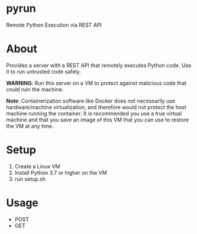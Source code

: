 # pyrun
Remote Python Execution via REST API

# About
Provides a server with a REST API that remotely executes Python code.  Use it to run untrusted code safely.

**WARNING**: Run this server on a VM to protect against malicious code that could ruin the machine.

**Note**: Containerization software like Docker does not necessarily use hardware/machine virtualization, and therefore would not protect the host machine running the container.  It is recommended you use a true virtual machine and that you save an image of this VM that you can use to restore the VM at any time.

# Setup
1. Create a Linux VM
2. Install Python 3.7 or higher on the VM
3. run setup.sh

# Usage
* POST
* GET